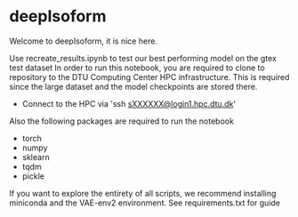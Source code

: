 # deepIsoform
Welcome to deepIsoform, it is nice here.

Use recreate_results.ipynb to test our best performing model on the gtex test dataset
In order to run this notebook, you are required to clone to repository to the DTU Computing Center HPC infrastructure.
This is required since the large dataset and the model checkpoints are stored there.
* Connect to the HPC via 'ssh sXXXXXX@login1.hpc.dtu.dk'

Also the following packages are required to run the notebook
* torch
* numpy
* sklearn
* tqdm
* pickle


If you want to explore the entirety of all scripts, we recommend installing miniconda and the VAE-env2 environment. See requirements.txt for guide